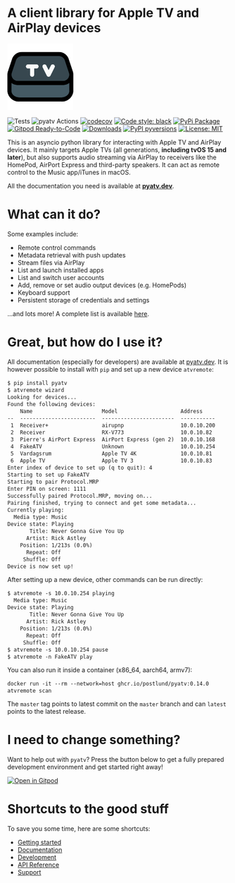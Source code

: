 A client library for Apple TV and AirPlay devices
=================================================

<img src="https://raw.githubusercontent.com/postlund/pyatv/master/docs/assets/img/logo.svg?raw=true" width="150">

![Tests](https://github.com/postlund/pyatv/workflows/Tests/badge.svg)
![pyatv Actions](https://api.meercode.io/badge/postlund/pyatv?type=ci-success-rate&branch=master&lastDay=30)
[![codecov](https://codecov.io/gh/postlund/pyatv/branch/master/graph/badge.svg)](https://codecov.io/gh/postlund/pyatv)
[![Code style: black](https://img.shields.io/badge/code%20style-black-000000.svg)](https://github.com/psf/black)
[![PyPi Package](https://badge.fury.io/py/pyatv.svg)](https://badge.fury.io/py/pyatv)
[![Gitpod Ready-to-Code](https://img.shields.io/badge/Gitpod-ready--to--code-blue?logo=gitpod)](https://gitpod.io/#https://github.com/postlund/pyatv)
[![Downloads](https://static.pepy.tech/badge/pyatv)](https://pepy.tech/project/pyatv)
[![PyPI pyversions](https://img.shields.io/pypi/pyversions/pyatv.svg)](https://pypi.python.org/pypi/pyatv/)
[![License: MIT](https://img.shields.io/badge/License-MIT-yellow.svg)](https://opensource.org/licenses/MIT)

This is an asyncio python library for interacting with Apple TV and AirPlay devices. It mainly
targets Apple TVs (all generations, **including tvOS 15 and later**), but also supports audio streaming via AirPlay
to receivers like the HomePod, AirPort Express and third-party speakers. It can act as remote control to the Music
app/iTunes in macOS.

All the documentation you need is available at **[pyatv.dev](https://pyatv.dev)**.

# What can it do?

Some examples include:

* Remote control commands
* Metadata retrieval with push updates
* Stream files via AirPlay
* List and launch installed apps
* List and switch user accounts
* Add, remove or set audio output devices (e.g. HomePods)
* Keyboard support
* Persistent storage of credentials and settings

...and lots more! A complete list is available [here](https://pyatv.dev/documentation/supported_features/).

# Great, but how do I use it?

All documentation (especially for developers) are available at [pyatv.dev](https://pyatv.dev).
It is however possible to install with `pip` and set up a new device `atvremote`:

```raw
$ pip install pyatv
$ atvremote wizard
Looking for devices...
Found the following devices:
    Name                      Model                    Address
--  ------------------------  -----------------------  -----------
 1  Receiver+                 airupnp                  10.0.10.200
 2  Receiver                  RX-V773                  10.0.10.82
 3  Pierre's AirPort Express  AirPort Express (gen 2)  10.0.10.168
 4  FakeATV                   Unknown                  10.0.10.254
 5  Vardagsrum                Apple TV 4K              10.0.10.81
 6  Apple TV                  Apple TV 3               10.0.10.83
Enter index of device to set up (q to quit): 4
Starting to set up FakeATV
Starting to pair Protocol.MRP
Enter PIN on screen: 1111
Successfully paired Protocol.MRP, moving on...
Pairing finished, trying to connect and get some metadata...
Currently playing:
  Media type: Music
Device state: Playing
       Title: Never Gonna Give You Up
      Artist: Rick Astley
    Position: 1/213s (0.0%)
      Repeat: Off
     Shuffle: Off
Device is now set up!
```

After setting up a new device, other commands can be run directly:

```raw
$ atvremote -s 10.0.10.254 playing
  Media type: Music
Device state: Playing
       Title: Never Gonna Give You Up
      Artist: Rick Astley
    Position: 1/213s (0.0%)
      Repeat: Off
     Shuffle: Off
$ atvremote -s 10.0.10.254 pause
$ atvremote -n FakeATV play
```

You can also run it inside a container (x86_64, aarch64, armv7):

```raw
docker run -it --rm --network=host ghcr.io/postlund/pyatv:0.14.0 atvremote scan
```

The `master` tag points to latest commit on the `master` branch and can `latest`
points to the latest release.

# I need to change something?

Want to help out with `pyatv`? Press the button below to get a fully prepared development environment and get started right away!

[![Open in Gitpod](https://gitpod.io/button/open-in-gitpod.svg)](https://gitpod.io/#https://github.com/postlund/pyatv)

# Shortcuts to the good stuff

To save you some time, here are some shortcuts:

* [Getting started](https://pyatv.dev/documentation/getting-started/)
* [Documentation](https://pyatv.dev/documentation)
* [Development](https://pyatv.dev/development)
* [API Reference](https://pyatv.dev/api)
* [Support](https://pyatv.dev/support)
